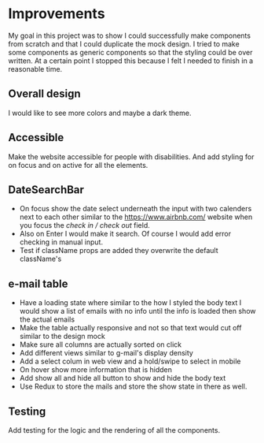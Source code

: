 # Improvements

My goal in this project was to show I could successfully make components from scratch and that I could duplicate the mock design. I tried to make some components as generic components so that the styling could be over written. At a certain point I stopped this because I felt I needed to finish in a reasonable time.

## Overall design

I would like to see more colors and maybe a dark theme.

## Accessible

Make the website accessible for people with disabilities. And add styling for on focus and on active for all the elements.

## DateSearchBar

- On focus show the date select underneath the input with two calenders next to each other similar to the https://www.airbnb.com/ website when you focus the _check in / check out_ field.
- Also on Enter I would make it search. Of course I would add error checking in manual input.
- Test if className props are added they overwrite the default className's

## e-mail table

- Have a loading state where similar to the how I styled the body text I would show a list of emails with no info until the info is loaded then show the actual emails
- Make the table actually responsive and not so that text would cut off similar to the design mock
- Make sure all columns are actually sorted on click
- Add different views similar to g-mail's display density
- Add a select colum in web view and a hold/swipe to select in mobile
- On hover show more information that is hidden
- Add show all and hide all button to show and hide the body text
- Use Redux to store the mails and store the show state in there as well.

## Testing
Add testing for the logic and the rendering of all the components.
